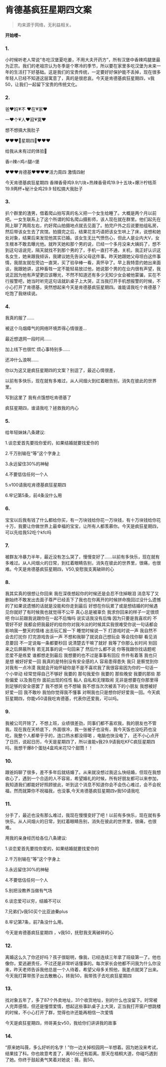 # 肯德基疯狂星期四文案

> 均来源于网络，无利益相关。

**开始喽~**

### 1.

小时候听老人常说“冬吃汉堡夏吃姜，不用大夫开药方”，所有汉堡中香辣鸡腿堡最为正宗。我们的老祖宗认为冬季是个寒冷的季节，所以要在家里多吃汉堡为未来一年的生活打下好基础。这是我们的宝贵传统，一定要好好保护能不丢掉，现在很多年轻人已经不知道这层寓意了，真的是很悲哀。今天是肯德基疯狂星期四，v我50，让我们一起留下宝贵的传统文化。

### 2.

爸❤妈💗不 ❤在💗家❤ 

一❤个💗人❤寂💗寞❤

想不想搞大我肚子

❤❤❤🔞星期四🔞❤❤❤

给我从未有过的体验🍟

香🔥辣🔥鸡🔥腿🔥堡

❤❤❤肯德基❤❤❤❤活力周四 激情四射

今天肯德基疯狂星期四 香辣香骨鸡9.9六块+热辣香骨鸡19.9十五块+爆汁柠桔茶19.9两杯+秘汁全鸡29.9 轻松搞大我肚子

### 3.

扒个群里的渣男，借着爬山拍写真的名义把一个女生给睡了。大概是两个月以前吧。一女生联系上了这个所谓的知名爬山摄影师，该人现在就在群里。他们起先在网上聊了两周左右，约好爬山拍摄地点就去见面了。拍完户外之后说要拍组私房，然后带该女生去了宾馆。拍摄完之后，结果花言巧语把该女生哄上了床，说想和她处对象，结果后来发现他其实已婚。该女生无比气愤伤心，但此人是业内大V，女生根本不敢去曝光他。就昨天她和那个男的说，已经一个多月没来大姨妈了，想不到这句话说完，隔天就找不到那个男的了，手机一直打不通，关机，我正好认识这名女生，她来跟我倾诉，我建议她先告诉父母这件事。昨天她跟她父母坦白这件事情，我朋友就在旁边一直哭，买了验孕棒一看，真怀孕了。早上我特意约她出来面谈，我跟她讲，这种畜牲一定不能轻易放过他，她说那个男的在业内很有声望，我说正因为他有声望更应该曝光，不然不知道还有多少无知少女会被他蒙骗，实在不行报警吧，她当时听完这句话就趴桌子上大哭，正当我打开手机想报警的时候，不小心打开了肯德基，突然想起来今天是肯德基疯狂星期四。谁能请我吃个肯德基？吃饱了我继续说。

### 4.

我真的服了……

被这个乌烟瘴气的网络环境弄得心情很差…

最近想退网一段时间……

加上线下也很忙 烦心事特别多……

还冲什么浪啊……

你以为这又是疯狂星期四的文案？别逗了，最近心情很差，

以前有多快乐，现在就有多难过，从人间烟火到红着眼告别，消失在彼此的世界里。

写到这里了 我有点饿想吃肯德基了

疯狂星期四，谁请我吃？拯救我的内心

### 5.

给年轻妹妹八条建议:

1.谈恋爱首先要找你爱的，如果结婚就要找爱你的

2.千万别输在“等”这个字身上

3.永远留住30%的神秘

4.不要低估任何一个人

5.v100请我吃肯德基疯狂星期四

6.牢记第5条，前4条没什么用

### 6.

宝宝以后我有钱了什么都给你买，有一万块钱给你花一万块钱，有十万块钱给你花十万，我要让你做世界上最幸福的宝宝，让所有人都羡慕你。今天是疯狂星期四，可以先给我52吃个kfc吗

### 7.

被群友冷暴力半年，最近没有怎么哭了，慢慢变好了……以前有多快乐，现在就有多难过。从人间烟火的日常，到红着眼睛告别，消失在彼此的世界里，很痛，也很难。今天是肯德基疯狂星期四，V50,安慰我支离破碎的心

### 8.

我其实真的很想让你回来 我在深夜想起你的时候还是会忍不住掉眼泪 消息写了又删始终不敢发出去面子尊严已经丢下了我也在你离开的时候拼命挽回过没什么遗憾的了如果说遗憾的话就是没能和你走到最后 好想在你玩累了或是想结婚的时候遇见你就好了有时候我也就觉得不公平 真心总是被辜负 我求你回来的样子一定很烦吧 你以前跟我说跟你在一起不后悔吗 说实话我没有后悔 因为只要是我喜欢的 不管好不好 我都会把我最好的给你你对我冷淡的时候其实我很难受你说一句话都会影响我一整天的情绪 出去玩汇报一下 睡觉时候说一下 打游戏时说一声 我自然不会去打扰你 打完游戏告诉一声 不想和我聊了就说自己想玩会 等会找你聊 看见消息要回 不一定说每一条都要秒回 说清楚去干嘛了就好 我等了你那么长时间 别回来之后屏蔽所有 若无其事的说一句回来了 然后什么都不说 你等我跟你找话题呢 恋爱不是练爱 谁都想走到最后 我想要的也不过是事事有回应 件件有着落 我也只是想 被好好爱一回 我真的是特别没有安全感的人 容易患得患失 我只 是察觉到你对我有一点冷漠 我就会开始怀疑你是不是不喜欢我了我很容易因为你的一句话一个小举动 经常觉得自己不够好 我要的 那句我爱你 我要的 那些晚安 我要的那些 那些偏爱 以及我在你 面前出现的任性 黏人 自私和无理取闹 无非是想要在你那里得到足够的安全感罢了 我不想哭 也不想输 我不想当次次被丢下的小朋友 我想被好好爱一回 我不敢吵 我怕你觉得我不懂事 对啊我也只是想你好好爱我一回。今天疯狂星期四，你能v50请我吃肯德基，代表你还爱我，可以吗。

### 9.

我被公司开除了，不想上班，业绩很差劲，同事们都不喜欢我，我的朋友也不管我。现在我在天桥底下，外面很冷，我一张被子也没有，我今天饭也没吃药也没吃，我整个人都晕乎乎的，连口热水都没得喝 ，电脑也快没电了， 还不小心点开了日历，说起日历，今天是星期四了，所以谁能v我29.9请我吃KFC疯狂星期四吗，我想干爆8个蛋挞4盒鸡米花12个甜筒！！

### 10.

跟爸妈聊了很多，差不多年后就结婚了。从来就没想过我这么快结婚，但现在我想收心了，遇到一个合适的人不容易，希望婚礼的时候，所有好朋友都可以来参加，我知道我们都能好好照顾彼此，听到这个消息不知道你会不会伤心难过，会不会祝福，然而就算你不祝福我，也没事,今天肯德基疯狂星期四v我50请我吃

### 11.

分手了，最近也没有那么难过，我现在慢慢变好了吧！以前有多快乐，现在就有多快乐。从人间烟火的日常，到红着眼睛告别，消失在彼此的世界里，很痛，也很难。

用我的亲身经历给各位八条建议:

1.谈恋爱首先要找你爱的，如果结婚就要找爱你的

2.千万别输在“等”这个字身上

3.永远留住30%的神秘

4.不要低估任何一个人

5.别把没教养当做有气场

6.谈恋爱可以穷，结婚不可以

7.兄弟们v我50买个比亚迪秦plus

8.牢记第7条，前7条没什么用。

今天是肯德基疯狂星期四 ，v我50，抚慰我支离破碎的心

### 12.

离婚这么久了你还好吗？孩子很聪明，像我，已经连续三年拿了班级第一了。他也像你，爱逃避责任，不过还是非常听话懂事的。每次家长会他都不问我为什么你没来，昨天老师告诉我他总是一个人待着，希望父母多关照他，我差点就哭了出来。今天我打算带孩子出去散散心，转我50，我带孩子去吃疯狂星期四

### 13.

找对象五年了，多了87个外卖地址，31个收货地址，别的什么也没留下。时常被人完弄感情，但还是憧憬爱情，想起这些事趴桌子上大哭，正当我打开窗户想跳楼的时候，不小心打开了群，觉得也许还能再相信一次爱情

今天是疯狂星期四，帅哥美女v50，我给你们讲讲我的故事

### 14.

“原来她叫薇，多么好听的名字！”你一边关掉校园网一半想着。因为她没来考试，结果挂了科。你也故意考差了，离60分还有距离。那天在梧桐大道，你碰巧遇到了她。你终于鼓起勇气笑着对她说：薇，我50。
